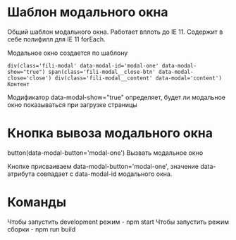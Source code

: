 # Шаблон модального окна
Общий шаблон модального окна. Работает вплоть до IE 11.
Содержит в себе полифилл для IE 11 forEach.

Модальное окно создается по шаблону

`div(class='fili-modal' data-modal-id='modal-one' data-modal-show="true")
      span(class='fili-modal__close-btn' data-modal-close='close')
      div(class='fili-modal__content' data-modal='content') Контент`
      
Модификатор data-modal-show="true" определяет, будет ли модальное окно показываться при загрузке страницы

# Кнопка вывоза модального окна
button(data-modal-button='modal-one') Вызвать модальное окно

Кнопке присваиваем data-modal-button='modal-one', значение data-атрибута совпадает с data-modal-id модального окна.

# Команды
Чтобы запустить development режим - npm start
Чтобы запустить режим сборки - npm run build
